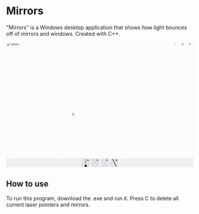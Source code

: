 # Mirrors
"Mirrors" is a Windows desktop application that shows how light bounces off of mirrors and windows. Created with C++.

![Mirrors Demo](demo/demo.gif)

## How to use
To run this program, download the .exe and run it. Press C to delete all current laser pointers and mirrors.

